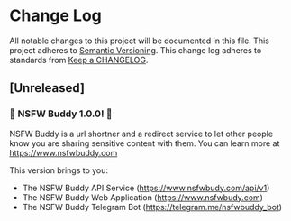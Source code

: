# Change Log

All notable changes to this project will be documented in this file.
This project adheres to [Semantic Versioning].
This change log adheres to standards from [Keep a CHANGELOG].

[Semantic Versioning]: http://semver.org/
[Keep a CHANGELOG]: http://keepachangelog.com

## [Unreleased]

### :tada: NSFW Buddy 1.0.0! :tada:

NSFW Buddy is a url shortner and a redirect service to let other people know you are sharing sensitive content with them. You can learn more at https://www.nsfwbuddy.com

This version brings to you:

* The NSFW Buddy API Service (https://www.nsfwbudy.com/api/v1)
* The NSFW Buddy Web Application (https://www.nsfwbudy.com)
* The NSFW Buddy Telegram Bot (https://telegram.me/nsfwbuddy_bot)

[1.0.0]: https://github.com/nsfwbuddy/nsfwbuddy/tree/1.0.0